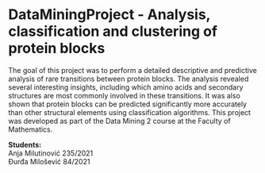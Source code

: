 # DataMiningProject - Analysis, classification and clustering of protein blocks
The goal of this project was to perform a detailed descriptive and predictive analysis of rare transitions between protein blocks. The analysis revealed several interesting insights, including which amino acids and secondary structures are most commonly involved in these transitions. It was also shown that protein blocks can be predicted significantly more accurately than other structural elements using classification algorithms. This project was developed as part of the Data Mining 2 course at the Faculty of Mathematics.

**Students:**  
Anja Milutinović 235/2021  
Đurđa Milošević 84/2021
